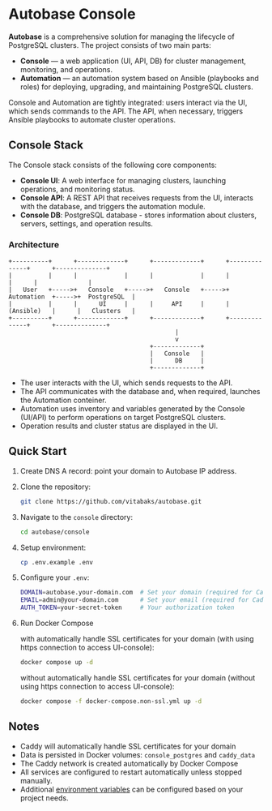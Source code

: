 # Autobase Console

**Autobase** is a comprehensive solution for managing the lifecycle of PostgreSQL clusters. The project consists of two main parts:

- **Console** — a web application (UI, API, DB) for cluster management, monitoring, and operations.
- **Automation** — an automation system based on Ansible (playbooks and roles) for deploying, upgrading, and maintaining PostgreSQL clusters.

Console and Automation are tightly integrated: users interact via the UI, which sends commands to the API. The API, when necessary, triggers Ansible playbooks to automate cluster operations.

## Console Stack

The Console stack consists of the following core components:

- **Console UI**: A web interface for managing clusters, launching operations, and monitoring status.
- **Console API**: A REST API that receives requests from the UI, interacts with the database, and triggers the automation module.
- **Console DB**: PostgreSQL database - stores information about clusters, servers, settings, and operation results.

### Architecture

```
+----------+      +-------------+      +-------------+      +--------------+      +--------------+
|          |      |             |      |             |      |              |      |              |
|   User   +----->+   Console   +----->+   Console   +----->+  Automation  +----->+  PostgreSQL  |
|          |      |      UI     |      |     API     |      |  (Ansible)   |      |   Clusters   |
+----------+      +-------------+      +-------------+      +--------------+      +--------------+
                                              |
                                              v
                                       +-------------+
                                       |   Console   |
                                       |      DB     |
                                       +-------------+
```

- The user interacts with the UI, which sends requests to the API.
- The API communicates with the database and, when required, launches the Automation conteiner.
- Automation uses inventory and variables generated by the Console (UI/API) to perform operations on target PostgreSQL clusters.
- Operation results and cluster status are displayed in the UI.

## Quick Start

1. Create DNS A record: point your domain to Autobase IP address.

2. Clone the repository:

   ```sh
   git clone https://github.com/vitabaks/autobase.git
   ```

3. Navigate to the `console` directory:

   ```sh
   cd autobase/console
   ```

4. Setup environment:

   ```sh
   cp .env.example .env
   ```

5. Configure your `.env`:

   ```sh
   DOMAIN=autobase.your-domain.com  # Set your domain (required for Caddy SSL)
   EMAIL=admin@your-domain.com      # Set your email (required for Caddy SSL)
   AUTH_TOKEN=your-secret-token     # Your authorization token
   ```

6. Run Docker Compose

   with automatically handle SSL certificates for your domain (with using https connection to access UI-console):
   ```sh
   docker compose up -d
   ```

   without automatically handle SSL certificates for your domain (without using https connection to access UI-console):
   ```sh
   docker compose -f docker-compose.non-ssl.yml up -d
   ```

## Notes

- Caddy will automatically handle SSL certificates for your domain
- Data is persisted in Docker volumes: `console_postgres` and `caddy_data`
- The Caddy network is created automatically by Docker Compose
- All services are configured to restart automatically unless stopped manually.
- Additional [environment variables](https://github.com/vitabaks/autobase/tree/master/console/service#configuration) can be configured based on your project needs.
